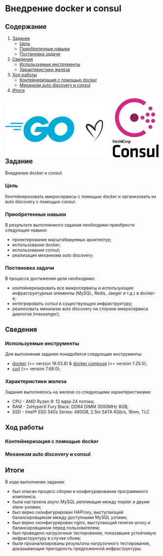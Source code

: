 # Внедрение docker и consul

## Содержание
1. [ Задание ](#task)
   - [ Цель ](#task-goal)
   - [ Приобретенные навыки ](#task-skills)
   - [ Постановка задачи ](#task-statement)
2. [ Сведения ](#information)
   - [ Используемые инструменты ](#information-tools)
   - [ Характеристики железа ](#information-computer)
3. [ Ход работы ](#work)
   - [ Контейнеризация с помощью docker ](#work-docker-containerization) 
   - [ Механизм auto discovery и consul ](#work-auto-discovery) 
4. [ Итоги ](#results)

<img align="right" width="600" src="static/consul/preview.png">

<a name="task"></a>
## Задание
Внедрение docker и consul.

<a name="task-goal"></a>
### Цель
Контейнеризовать микросервисы с помощью docker и организовать их auto discovery с помощью consul.

<a name="task-skills"></a>
### Приобретенные навыки
В результате выполненного задания необходимо приобрести следующие навыки:
- проектирование масштабируемых архитектур;
- использование docker;
- использование consul;
- реализация механизма auto discovery;

<a name="task-statement"></a>
### Постановка задачи
В процессе достижения цели необходимо:
- контейнеризировать все микросервисы и использующие инфраструктурные элементы (MySQL, Redis, Jaeger и т.д.) в docker-е;
- интегрировать consul в существующую инфраструктуру;
- реализовать механизм auto discovery на стороне микросервиса диалогов (messenger);

<a name="information"></a>
## Сведения
<a name="information-tools"></a>
### Используемые инструменты
Для выполнения задания понадобятся следующие инструменты:
- [docker](https://docs.docker.com/get-docker/) (>= version 19.03.8) & [docker compose](https://docs.docker.com/compose/install/) (>= version 1.25.5);
- [curl](https://curl.haxx.se/download.html) (>= version 7.68.0);

<a name="information-computer"></a>
### Характеристики железа
Задание выполнялось на железе со следующими характеристиками:
- CPU - AMD Ryzen 9: 12 ядер 24 потока;
- RAM - 2xHyperX Fury Black: DDR4 DIMM 3000MHz 8GB;
- SSD - Intel® SSD 540s Series: 480GB, 2.5in SATA 6Gb/s, 16nm, TLC


<a name="work"></a>
## Ход работы

<a name="work-docker-containerization"></a>
### Контейнеризация с помощью docker

<a name="work-auto-discovery"></a>
### Механизм auto discovery и consul


<a name="results"></a>
## Итоги
В ходе выполнения задания:
- был описан процесс сборки и конфигурирования программного комплекса;
- была настроена async MySQL репликация между master и двумя slave-узлами;
- был верно сконфигурирован HAProxy, выступающий балансировщиком между доступными MySQL узлами;
- был верно сконфигурирован nginx, выступающий reverse-proxy и балансировщиком перед пользователем;
- был проведено нагрузочное тестирование, показавшее устойчивую инфраструктуру в случае сбоев; 
- были проанализированы результаты нагрузочного тестирования, доказывающие пригодность предложенной инфраструктуры.